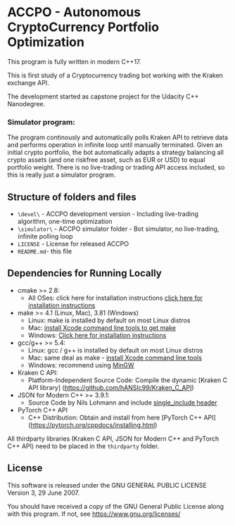 # ACCPO - Autonomous CryptoCurrency Portfolio Optimization

This program is fully written in modern C++17.

This is first study of a Cryptocurrency trading bot working with the Kraken exchange API.

The development started as capstone project for the Udacity C++ Nanodegree.

### Simulator program:
The program continously and automatically polls Kraken API to retrieve data and performs operation in infinite loop until manually terminated.
Given an initial crypto portfolio, the bot automatically adapts a strategy balancing all crypto assets (and one riskfree asset, such as EUR or USD) to equal portfolio weight.
There is no live-trading or trading API access included, so this is really just a simulator program.

## Structure of folders and files

* `\devel\` - ACCPO development version - Including live-trading algorithm, one-time optimization
* `\simulator\` - ACCPO simulator folder - Bot simulator, no live-trading, infinite polling loop
* `LICENSE` - License for released ACCPO
* `README.md`- this file

## Dependencies for Running Locally

* cmake >= 2.8:
    * All OSes: click here for installation instructions [click here for installation instructions](https://cmake.org/install/)
* make >= 4.1 (Linux, Mac), 3.81 (Windows)
    * Linux: make is installed by default on most Linux distros
    * Mac: [install Xcode command line tools to get make](https://developer.apple.com/xcode/features/)
    * Windows: [Click here for installation instructions](http://gnuwin32.sourceforge.net/packages/make.htm)
* gcc/g++ >= 5.4:
    * Linux: gcc / g++ is installed by default on most Linux distros
    * Mac: same deal as make - [install Xcode command line tools](https://developer.apple.com/xcode/features/)
    * Windows: recommend using [MinGW](http://www.mingw.org/)
* Kraken C API:
    * Platform-Independent Source Code: Compile the dynamic [Kraken C API library] (https://github.com/hANSIc99/Kraken_C_API)
* JSON for Modern C++ >= 3.9.1:
    * Source Code by Nils Lohmann and include [single_include header](https://github.com/nlohmann/json)
* PyTorch C++ API 
    * C++ Distribution: Obtain and install from here [PyTorch C++ API] (https://pytorch.org/cppdocs/installing.html)

All thirdparty libraries (Kraken C API, JSON for Modern C++ and PyTorch C++ API) need to be placed in the `thirdparty` folder.

## License

This software is released under the GNU GENERAL PUBLIC LICENSE Version 3, 29 June 2007.

You should have received a copy of the GNU General Public License along with this program.
If not, see <https://www.gnu.org/licenses/>
